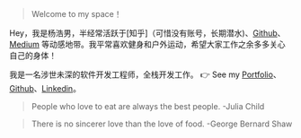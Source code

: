 > Welcome to my space！

Hey，我是杨浩男，半经常活跃于[知乎]（可惜没有账号，长期潜水)、[Github](http://github.com/rapsoulhaonan)、[Medium](https://medium.com/@rapsoulhaonan) 等动感地带。我平常喜欢健身和户外运动，希望大家工作之余多多关心自己的身体！


我是一名涉世未深的软件开发工程师，全栈开发工作。
👉 See my [Portfolio](/portfolio)、[Github](http://github.com/rapsoulhaonan)、[Linkedin](https://www.linkedin.com/in/haonan-yang-1a908056/)。 

> People who love to eat are always the best people. -Julia Child

> There is no sincerer love than the love of food. -George Bernard Shaw
